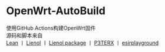 # OpenWrt-AutoBuild

使用GitHub Actions构建OpenWrt固件  
源码和脚本来自  
[Lean](https://github.com/coolsnowwolf/lede)  丨  [ Lienol](https://github.com/Lienol/openwrt-actions )  丨  [ Lienol package](https://github.com/Lienol/openwrt-package )  丨  [P3TERX](https://github.com/P3TERX/Actions-OpenWrt)  丨  [esirplayground](https://github.com/esirplayground/AutoBuild-OpenWrt)  

